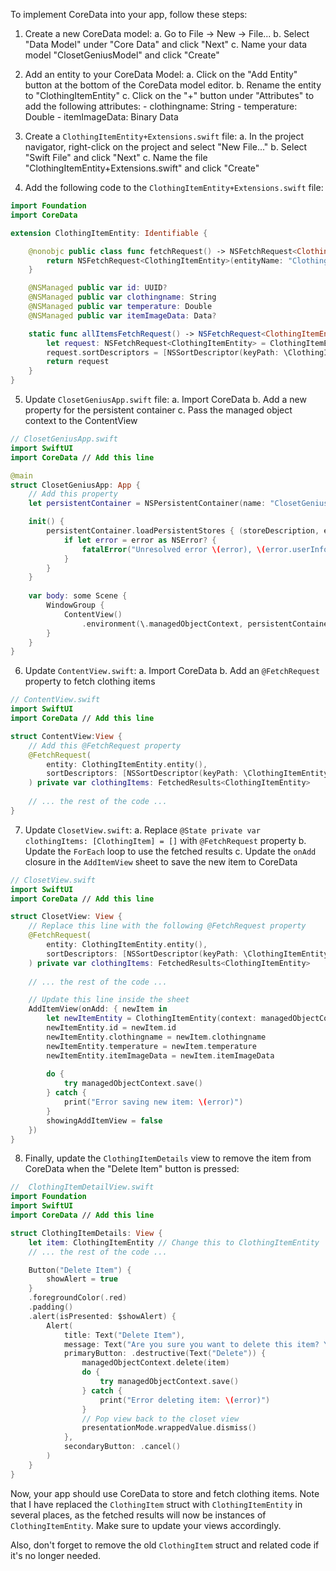 To implement CoreData into your app, follow these steps:

1. Create a new CoreData model:
    a. Go to File -> New -> File...
    b. Select "Data Model" under "Core Data" and click "Next"
    c. Name your data model "ClosetGeniusModel" and click "Create"

2. Add an entity to your CoreData Model:
    a. Click on the "Add Entity" button at the bottom of the CoreData model editor.
    b. Rename the entity to "ClothingItemEntity"
    c. Click on the "+" button under "Attributes" to add the following attributes:
        - clothingname: String
        - temperature: Double
        - itemImageData: Binary Data

3. Create a `ClothingItemEntity+Extensions.swift` file:
    a. In the project navigator, right-click on the project and select "New File..."
    b. Select "Swift File" and click "Next"
    c. Name the file "ClothingItemEntity+Extensions.swift" and click "Create"

4. Add the following code to the `ClothingItemEntity+Extensions.swift` file:

```swift
import Foundation
import CoreData

extension ClothingItemEntity: Identifiable {

    @nonobjc public class func fetchRequest() -> NSFetchRequest<ClothingItemEntity> {
        return NSFetchRequest<ClothingItemEntity>(entityName: "ClothingItemEntity")
    }

    @NSManaged public var id: UUID?
    @NSManaged public var clothingname: String
    @NSManaged public var temperature: Double
    @NSManaged public var itemImageData: Data?

    static func allItemsFetchRequest() -> NSFetchRequest<ClothingItemEntity> {
        let request: NSFetchRequest<ClothingItemEntity> = ClothingItemEntity.fetchRequest()
        request.sortDescriptors = [NSSortDescriptor(keyPath: \ClothingItemEntity.clothingname, ascending: true)]
        return request
    }
}
```

5. Update `ClosetGeniusApp.swift` file:
    a. Import CoreData
    b. Add a new property for the persistent container
    c. Pass the managed object context to the ContentView

```swift
// ClosetGeniusApp.swift
import SwiftUI
import CoreData // Add this line

@main
struct ClosetGeniusApp: App {
    // Add this property
    let persistentContainer = NSPersistentContainer(name: "ClosetGeniusModel")

    init() {
        persistentContainer.loadPersistentStores { (storeDescription, error) in
            if let error = error as NSError? {
                fatalError("Unresolved error \(error), \(error.userInfo)")
            }
        }
    }
    
    var body: some Scene {
        WindowGroup {
            ContentView()
                .environment(\.managedObjectContext, persistentContainer.viewContext) // Add this line
        }
    }
}
```

6. Update `ContentView.swift`:
    a. Import CoreData
    b. Add an `@FetchRequest` property to fetch clothing items

```swift
// ContentView.swift
import SwiftUI
import CoreData // Add this line

struct ContentView:View {
    // Add this @FetchRequest property
    @FetchRequest(
        entity: ClothingItemEntity.entity(),
        sortDescriptors: [NSSortDescriptor(keyPath: \ClothingItemEntity.clothingname, ascending: true)]
    ) private var clothingItems: FetchedResults<ClothingItemEntity>
    
    // ... the rest of the code ...
}
```

7. Update `ClosetView.swift`:
    a. Replace `@State private var clothingItems: [ClothingItem] = []` with `@FetchRequest` property
    b. Update the `ForEach` loop to use the fetched results
    c. Update the `onAdd` closure in the `AddItemView` sheet to save the new item to CoreData

```swift
// ClosetView.swift
import SwiftUI
import CoreData // Add this line

struct ClosetView: View {
    // Replace this line with the following @FetchRequest property
    @FetchRequest(
        entity: ClothingItemEntity.entity(),
        sortDescriptors: [NSSortDescriptor(keyPath: \ClothingItemEntity.clothingname, ascending: true)]
    ) private var clothingItems: FetchedResults<ClothingItemEntity>
    
    // ... the rest of the code ...

    // Update this line inside the sheet
    AddItemView(onAdd: { newItem in
        let newItemEntity = ClothingItemEntity(context: managedObjectContext)
        newItemEntity.id = newItem.id
        newItemEntity.clothingname = newItem.clothingname
        newItemEntity.temperature = newItem.temperature
        newItemEntity.itemImageData = newItem.itemImageData
        
        do {
            try managedObjectContext.save()
        } catch {
            print("Error saving new item: \(error)")
        }
        showingAddItemView = false
    })
}
```

8. Finally, update the `ClothingItemDetails` view to remove the item from CoreData when the "Delete Item" button is pressed:

```swift
//  ClothingItemDetailView.swift
import Foundation
import SwiftUI
import CoreData // Add this line

struct ClothingItemDetails: View {
    let item: ClothingItemEntity // Change this to ClothingItemEntity
    // ... the rest of the code ...

    Button("Delete Item") {
        showAlert = true
    }
    .foregroundColor(.red)
    .padding()
    .alert(isPresented: $showAlert) {
        Alert(
            title: Text("Delete Item"),
            message: Text("Are you sure you want to delete this item? You cannot undo this!"),
            primaryButton: .destructive(Text("Delete")) {
                managedObjectContext.delete(item)
                do {
                    try managedObjectContext.save()
                } catch {
                    print("Error deleting item: \(error)")
                }
                // Pop view back to the closet view
                presentationMode.wrappedValue.dismiss()
            },
            secondaryButton: .cancel()
        )
    }
}
```

Now, your app should use CoreData to store and fetch clothing items. Note that I have replaced the `ClothingItem` struct with `ClothingItemEntity` in several places, as the fetched results will now be instances of `ClothingItemEntity`. Make sure to update your views accordingly.

Also, don't forget to remove the old `ClothingItem` struct and related code if it's no longer needed.
